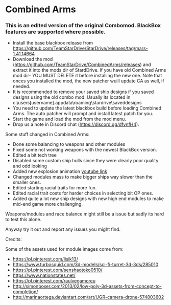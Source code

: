 # Combined Arms
### This is an edited version of the original Combomod. BlackBox features are supported where possible.

* Install the base blackbox release from https://github.com/TeamStarDrive/StarDrive/releases/tag/mars-1.41.14664
* Download the mod (https://github.com/TeamStarDrive/CombinedArms/releases) and extract it into the mods dir of StardDrive. If you have old Combined Arms mod dir- YOU MUST DELETE it before installing the new one. Note that onces you installed the mod, the new patcher wuill update CA as well, if needed.
* It is recommended to remove your saved ship designs if you saved designs using the old combo mod. Usually its located in c:\users\[username]\.appdata\roaming\stardrive\saveddesigns
* You need to update the latest blackbox build before loading Combined Arms. The auto patcher will prompt and install latest patch for you.
* Start the game and load the mod from the mod menu.
* Drop us a note in Discord chat (https://discord.gg/dfvnfH4).

Some stuff changed in Combined Arms:
- Done some balancing to weapons and other modules
- Fixed some not working weapons with the newest BlackBox version.
- Edited a bit tech tree
- Disabled some custom ship hulls since they were clearly poor quality and odd looking
- Added new explosion animation [youtube link](https://www.youtube.com/watch?v=IILg5Xqe6b4)
- Changed modules mass to make bigger ships way slower than the smaller ones.
- Edited starting racial traits for more fun.
- Edited racial trait costs for harder choices in selecting bit OP ones.
- Added quite a lot new ship designs with new high end modules to make mid-end game more challenging.

Weapons/modules and race balance might still be a issue but sadly its hard to test this alone.

Anyway try it out and report any issues you might find.

Credits:

Some of the assets used for module images come from:

* https://pl.pinterest.com/lisik13/
* https://www.turbosquid.com/3d-models/sci-fi-turret-3d-3ds/285010
* https://pl.pinterest.com/senshaotoko0510/
* https://www.nationstates.net/
* https://pl.pinterest.com/raulvegamoreu
* http://simonboxer.com/2013/02/low-poly-3d-assets-from-concept-to-completion/
* http://marinaortega.deviantart.com/art/UGR-camera-drone-574803602



